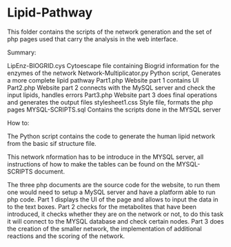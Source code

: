 # Lipid-Pathway

This folder contains the scripts of the network generation and the set of php pages used that carry the analysis in the web interface.

Summary:

LipEnz-BIOGRID.cys	                Cytoescape file containing Biogrid information for the enzymes of the network
Network-Multiplicator.py	          Python script, Generates a more complete lipid pathway
Part1.php		                        Website part 1 contains UI 
Part2.php	                          Website part 2 connects with the MySQL server and check the input lipids, handles errors
Part3.php	                          Website part 3 does final operations and generates the output files
stylesheet1.css                     Style file, formats the php pages
MYSQL-SCRIPTS.sql                   Contains the scripts done in the MYSQL server

How to:

The Python script contains the code to generate the human lipid network from the basic sif structure file.

This network nformation has to be introduce in the MYSQL server, all instructions of how to make the tables can be found on the MYSQL-SCRIPTS document.

The three php documents are the source code for the website, to run them one would need to setup a MySQL server and have a platform able to run php code. Part 1 displays the UI of the page and allows to input the data in to the text boxes. Part 2 checks for the metabolites that have been introduced, it checks whether they are on the network or not, to do this task it will connect to the MYSQL database and check certain nodes. Part 3 does the creation of the smaller network, the implementation of additional reactions and the scoring of the network.

